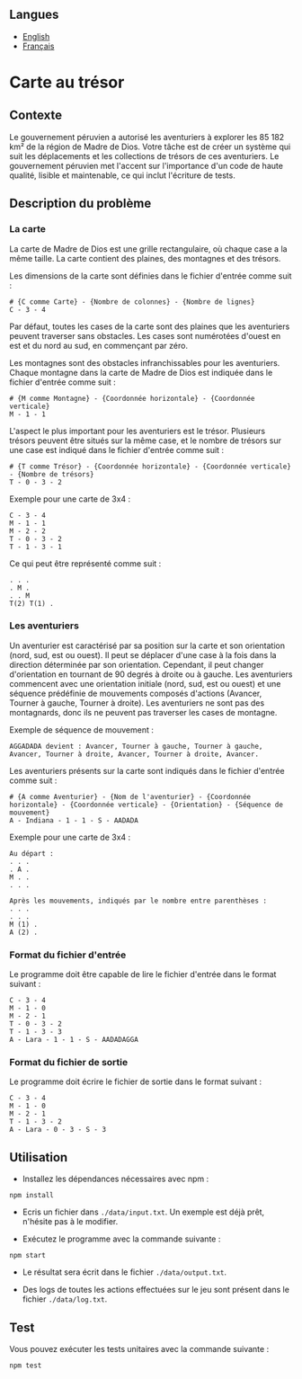 <!-- Langue : Français -->

## Langues
- [English](README.md)
- [Français](README.fr.md)

# Carte au trésor

## Contexte

Le gouvernement péruvien a autorisé les aventuriers à explorer les 85 182 km² de la région de Madre de Dios. Votre tâche est de créer un système qui suit les déplacements et les collections de trésors de ces aventuriers. Le gouvernement péruvien met l'accent sur l'importance d'un code de haute qualité, lisible et maintenable, ce qui inclut l'écriture de tests.

## Description du problème

### La carte

La carte de Madre de Dios est une grille rectangulaire, où chaque case a la même taille. La carte contient des plaines, des montagnes et des trésors.

Les dimensions de la carte sont définies dans le fichier d'entrée comme suit :

```
# {C comme Carte} - {Nombre de colonnes} - {Nombre de lignes}
C - 3 - 4
```

Par défaut, toutes les cases de la carte sont des plaines que les aventuriers peuvent traverser sans obstacles. Les cases sont numérotées d'ouest en est et du nord au sud, en commençant par zéro.

Les montagnes sont des obstacles infranchissables pour les aventuriers. Chaque montagne dans la carte de Madre de Dios est indiquée dans le fichier d'entrée comme suit :

```
# {M comme Montagne} - {Coordonnée horizontale} - {Coordonnée verticale}
M - 1 - 1
```

L'aspect le plus important pour les aventuriers est le trésor. Plusieurs trésors peuvent être situés sur la même case, et le nombre de trésors sur une case est indiqué dans le fichier d'entrée comme suit :

```
# {T comme Trésor} - {Coordonnée horizontale} - {Coordonnée verticale} - {Nombre de trésors}
T - 0 - 3 - 2
```

Exemple pour une carte de 3x4 :

```
C - 3 - 4
M - 1 - 1
M - 2 - 2
T - 0 - 3 - 2
T - 1 - 3 - 1
```

Ce qui peut être représenté comme suit :

```
. . .
. M .
. . M
T(2) T(1) .
```

### Les aventuriers

Un aventurier est caractérisé par sa position sur la carte et son orientation (nord, sud, est ou ouest). Il peut se déplacer d'une case à la fois dans la direction déterminée par son orientation. Cependant, il peut changer d'orientation en tournant de 90 degrés à droite ou à gauche. Les aventuriers commencent avec une orientation initiale (nord, sud, est ou ouest) et une séquence prédéfinie de mouvements composés d'actions (Avancer, Tourner à gauche, Tourner à droite). Les aventuriers ne sont pas des montagnards, donc ils ne peuvent pas traverser les cases de montagne.

Exemple de séquence de mouvement :

```
AGGADADA devient : Avancer, Tourner à gauche, Tourner à gauche, Avancer, Tourner à droite, Avancer, Tourner à droite, Avancer.
```

Les aventuriers présents sur la carte sont indiqués dans le fichier d'entrée comme suit :

```
# {A comme Aventurier} - {Nom de l'aventurier} - {Coordonnée horizontale} - {Coordonnée verticale} - {Orientation} - {Séquence de mouvement}
A - Indiana - 1 - 1 - S - AADADA
```

Exemple pour une carte de 3x4 :

```
Au départ :
. . .
. A .
M . .
. . .

Après les mouvements, indiqués par le nombre entre parenthèses :
. . .
. . .
M (1) .
A (2) .
```

### Format du fichier d'entrée

Le programme doit être capable de lire le fichier d'entrée dans le format suivant :


```
C - 3 - 4
M - 1 - 0
M - 2 - 1
T - 0 - 3 - 2
T - 1 - 3 - 3
A - Lara - 1 - 1 - S - AADADAGGA
```

### Format du fichier de sortie

Le programme doit écrire le fichier de sortie dans le format suivant :

```
C - 3 - 4
M - 1 - 0
M - 2 - 1
T - 1 - 3 - 2
A - Lara - 0 - 3 - S - 3
```

## Utilisation

- Installez les dépendances nécessaires avec npm :

```npm install```

- Ecris un fichier dans `./data/input.txt`. Un exemple est déjà prêt, n'hésite pas à le modifier.

- Exécutez le programme avec la commande suivante :

```npm start```

- Le résultat sera écrit dans le fichier `./data/output.txt`.

- Des logs de toutes les actions effectuées sur le jeu sont présent dans le fichier `./data/log.txt`.

## Test

Vous pouvez exécuter les tests unitaires avec la commande suivante :

```npm test```
